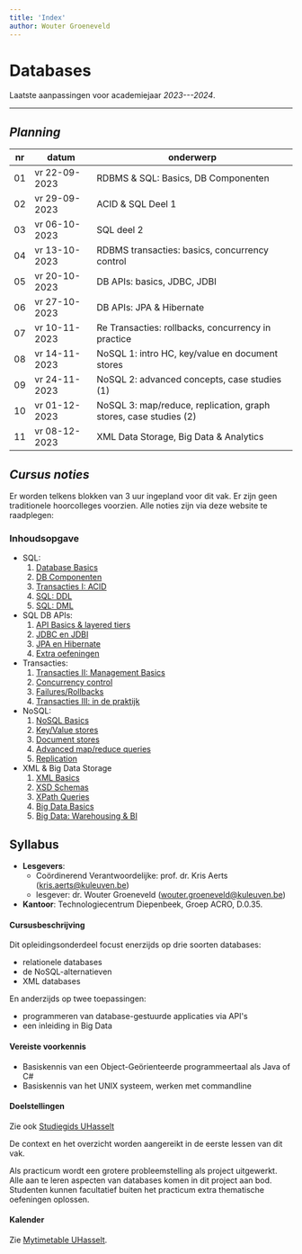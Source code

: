 ```yaml
---
title: 'Index'
author: Wouter Groeneveld
---
```


# <i class="fas fa-database"></i> Databases <i class="fas fa-database"></i>

Laatste aanpassingen voor academiejaar _2023---2024_.

---

## _Planning_

| nr  | datum         | onderwerp                 |
|-----|---------------|---------------------------|
| 01  | vr 22-09-2023 | RDBMS & SQL: Basics, DB Componenten
| 02  | vr 29-09-2023 | ACID & SQL Deel 1
| 03  | vr 06-10-2023 | SQL deel 2
| 04  | vr 13-10-2023 | RDBMS transacties: basics, concurrency control
| 05  | vr 20-10-2023 | DB APIs: basics, JDBC, JDBI
| 06  | vr 27-10-2023 | DB APIs: JPA & Hibernate
| 07  | vr 10-11-2023 | Re Transacties: rollbacks, concurrency in practice
| 08  | vr 14-11-2023 | NoSQL 1: intro HC, key/value en document stores
| 09  | vr 24-11-2023 | NoSQL 2: advanced concepts, case studies (1)
| 10  | vr 01-12-2023 | NoSQL 3: map/reduce, replication, graph stores, case studies (2)
| 11  | vr 08-12-2023 | XML Data Storage, Big Data & Analytics


## _Cursus noties_

Er worden telkens blokken van 3 uur ingepland voor dit vak. Er zijn geen traditionele hoorcolleges voorzien. Alle noties zijn via deze website te raadplegen: 

### Inhoudsopgave

- SQL:
    1. [Database Basics](/sql/rdbms-basics/) 
    2. [DB Componenten](/sql/rdbms-components/)
    3. [Transacties I: ACID](/sql/rdbms-acid/)
    4. [SQL: DDL](/sql-ddl-dml/ddl/)
    5. [SQL: DML](/sql-ddl-dml/dml/)
- SQL DB APIs:
    1. [API Basics & layered tiers](/apis/basics/)
    2. [JDBC en JDBI](/apis/jdbc-jdbi)
    3. [JPA en Hibernate](/apis/jpa)
    4. [Extra oefeningen](/apis/ex)
- Transacties:
    1. [Transacties II: Management Basics](/transacties/basics)
    2. [Concurrency control](/transacties/concurrency-control/)
    3. [Failures/Rollbacks](/transacties/failures-rollbacks)
    4. [Transacties III: in de praktijk](/transacties/concurrency-in-practice/)
- NoSQL:
    1. [NoSQL Basics](/nosql/basics/)
    2. [Key/Value stores](/nosql/keyvaluestores)
    3. [Document stores](/nosql/documentstores)
    4. [Advanced map/reduce queries](/nosql/mapreduce)
    5. [Replication](/nosql/replication)
- XML & Big Data Storage
    1. [XML Basics](/xml/basics/)
    2. [XSD Schemas](/xml/xsd/)
    3. [XPath Queries](/xml/xpath/)
    5. [Big Data Basics](/bigdata/basics/)
    4. [Big Data: Warehousing & BI](/bigdata/datawarehousing/)

## Syllabus

- **Lesgevers**:
    + Coördinerend Verantwoordelijke: prof. dr. Kris Aerts ([kris.aerts@kuleuven.be](mailto:kris.aerts@kuleuven.be))
    + lesgever: dr. Wouter Groeneveld ([wouter.groeneveld@kuleuven.be](mailto:wouter.groeneveld@kuleuven.be))
- **Kantoor**: Technologiecentrum Diepenbeek, Groep ACRO, D.0.35. 


#### Cursusbeschrijving

Dit opleidingsonderdeel focust enerzijds op drie soorten databases:

- relationele databases
- de NoSQL-alternatieven
- XML databases

En anderzijds op twee toepassingen:

- programmeren van database-gestuurde applicaties via API's
- een inleiding in Big Data


#### Vereiste voorkennis

- Basiskennis van een Object-Geörienteerde programmeertaal als Java of C#
- Basiskennis van het UNIX systeem, werken met commandline

#### Doelstellingen

Zie ook [Studiegids UHasselt](https://studiegidswww.uhasselt.be/opleidingsonderdeel.aspx?a=2023&i=4290&n=4&t=01)
    
De context en het overzicht worden aangereikt in de eerste lessen van dit vak.

Als practicum wordt een grotere probleemstelling als project uitgewerkt. Alle aan te leren aspecten van databases komen in dit project aan bod. Studenten kunnen facultatief buiten het practicum extra thematische oefeningen oplossen.


#### Kalender

Zie [Mytimetable UHasselt](https://mytimetable.uhasselt.be/).
